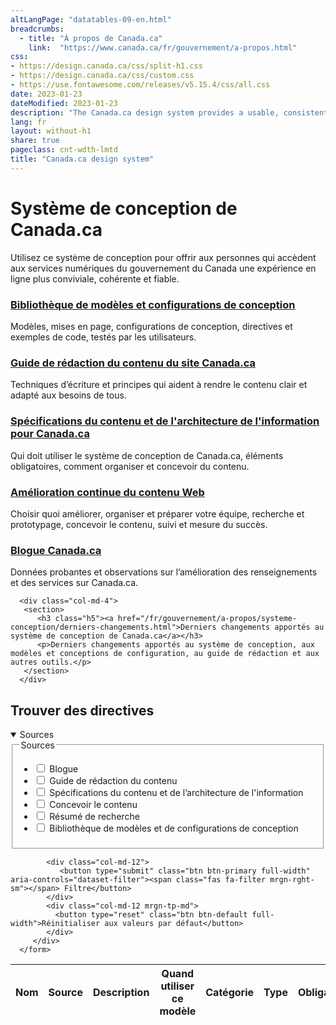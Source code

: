 ```yaml
---
altLangPage: "datatables-09-en.html"
breadcrumbs:
  - title: "À propos de Canada.ca"
    link:  "https://www.canada.ca/fr/gouvernement/a-propos.html"
css:
- https://design.canada.ca/css/split-h1.css
- https://design.canada.ca/css/custom.css
- https://use.fontawesome.com/releases/v5.15.4/css/all.css
date: 2023-01-23
dateModified: 2023-01-23
description: "The Canada.ca design system provides a usable, consistent and trustworthy online experience for people who access Government of Canada digital services."
lang: fr
layout: without-h1
share: true
pageclass: cnt-wdth-lmtd
title: "Canada.ca design system"
---
```

<h1 property="name" id="wb-cont" dir="ltr">Système de conception de Canada.ca</h1>
<p>Utilisez ce système de conception pour offrir aux personnes qui accèdent aux services numériques du gouvernement du Canada une expérience en ligne plus conviviale, cohérente et fiable.</p>
<section>
    <div class="row">
        <section class="wb-eqht gc-drmt">
 	<div class="col-md-4">
 	  <section>
 	   <h3 class="h5"><a href="/fr/gouvernement/a-propos/systeme-conception/bibliotheque-modeles.html">Bibliothèque de modèles et configurations de conception</a></h3>
 	   <p>Modèles, mises en page, configurations de conception, directives et exemples de code, testés par les utilisateurs.</p>
 	  </section>
 	 </div>
    <div class="col-md-4">
    <section>
     <h3 class="h5"><a href="/fr/secretariat-conseil-tresor/services/communications-gouvernementales/guide-redaction-contenu-canada.html">Guide de rédaction du contenu du site Canada.ca</a></h3>
     <p>Techniques d’écriture et principes qui aident à rendre le contenu clair et adapté aux besoins de tous.</p>
    </section>
   </div>
   <div class="col-md-4">
   <section>
    <h3 class="h5"><a href="/fr/secretariat-conseil-tresor/services/communications-gouvernementales/specifications-contenu-architecture-information-canada.html">Spécifications du contenu et de l'architecture de l'information pour Canada.ca</a></h3>
    <p>Qui doit utiliser le système de conception de Canada.ca, éléments obligatoires, comment organiser et concevoir du contenu.</p>
   </section>
   </div>
 	 <div class="col-md-4">
 	  <section>
 	   <h3 class="h5"><a href="https://conception.canada.ca/amelioration-continue.html">Amélioration continue du contenu Web
</a></h3>
 	   <p>Choisir quoi améliorer, organiser et préparer votre équipe, recherche et prototypage, concevoir le contenu, suivi et mesure du succès.</p>
 	  </section>
 	 </div>
 	<div class="col-md-4">
 	  <section>
 	   <h3 class="h5"><a href="https://blogue.canada.ca/">Blogue Canada.ca</a></h3>
 		<p>Données probantes et observations sur l’amélioration des renseignements et des services sur Canada.ca.</p>
 	  </section>
 	 </div>

      <div class="col-md-4">
       <section>
          <h3 class="h5"><a href="/fr/gouvernement/a-propos/systeme-conception/derniers-changements.html">Derniers changements apportés au système de conception de Canada.ca</a></h3>
          <p>Derniers changements apportés au système de conception, aux modèles et conceptions de configuration, au guide de rédaction et aux autres outils.</p>
       </section>
      </div>

 </section>
    </div>
    <h2 id="guidance">Trouver des directives</h2>
  <div class="row mrgn-tp-md">
<div class="col-md-3 small">
   <details open="open">
      <summary class="bg-primary text-center">Sources</summary>
      <form class="wb-tables-filter mrgn-lft-md mrgn-rght-md" data-bind-to="design">
         <div class="row">
            <div class="form-group">
              <fieldset>
              <legend class="wb-inv"><span class="field-name">Sources</span></legend>
              <ul class="list-unstyled">
                <li class="checkbox"><label for="dt_source1"><input type="checkbox" id="dt_source1" name="dt_source" data-column="1" value="Blogue"> Blogue</label></li>
                <li class="checkbox"><label for="dt_source2"><input type="checkbox" id="dt_source2" name="dt_source" data-column="1" value="Guide de rédaction du contenu"> Guide de rédaction du contenu</label></li>
                <li class="checkbox"><label for="dt_source3"><input type="checkbox" id="dt_source3" name="dt_source" data-column="1" value="Spécifications du contenu et de l’architecture de l'information"> Spécifications du contenu et de l’architecture de l'information</label></li>
                <li class="checkbox"><label for="dt_source4"><input type="checkbox" id="dt_source4" name="dt_source" data-column="1" value="Concevoir le contenu"> Concevoir le contenu</label></li>
                <li class="checkbox"><label for="dt_source5"><input type="checkbox" id="dt_source5" name="dt_source" data-column="1" value="Résumé de recherche"> Résumé de recherche</label></li>
                <li class="checkbox"><label for="dt_source6"><input type="checkbox" id="dt_source6" name="dt_source" data-column="1" value="Bibliothèque de modèles et de configurations de conception"> Bibliothèque de modèles et de configurations de conception</label></li>
                </ul>
</fieldset>
            </div>
            
            <div class="col-md-12">
               <button type="submit" class="btn btn-primary full-width" aria-controls="dataset-filter"><span class="fas fa-filter mrgn-rght-sm"></span> Filtre</button>
            </div>
            <div class="col-md-12 mrgn-tp-md">
              <button type="reset" class="btn btn-default full-width">Réinitialiser aux valeurs par défaut</button>
            </div>
         </div>
      </form>
   </details>
</div>
<div class="col-md-9">
   <div class="panel panel-default">
      <div class="mrgn-tp-md mrgn-bttm-md">
         <table class="wb-tables table table-striped small mrgn-tp-lg brdr-tp" aria-live="polite" id="design" data-page-length="25" data-wb-tables='{
            "bDeferRender": true,
            "ajaxSource": "https://conception.canada.ca/ajax/patterns-01-fr.json",
            "order": [0, "asc"],
            "paging": true,
            "info": true,
            "columns": [
            { "data": "NAME", "className": "" },
            { "data": "SOURCE", "className": "" },
            { "data": "DESCRIPTION", "className": "", "orderable": false },
            { "data": "WHENTOUSE",  "visible": false },
            { "data": "CATEGORY",  "visible": false },
            { "data": "TYPE",  "visible": false },
            { "data": "MANDATORY",  "visible": false },
            { "data": "TANDP",  "visible": false }
            ]
            }'>
            <thead>
               <tr>
                  <th class="col-md-05">Nom</th>
                  <th class="col-md-02">Source</th>
                  <th class="col-md-05">Description</th>
                  <th>Quand utiliser ce modèle</th>
                  <th>Catégorie</th>
                  <th>Type</th>
                  <th>Obligatoire</th>
                  <th>les modèles</th>
               </tr>
            </thead>
         </table>
      </div>
   </div>
</div>

